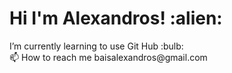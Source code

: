 <html>
<head>
</head>
<body>

<h1>Hi I'm Alexandros! :alien:</h1>
<p>I’m currently learning to use Git Hub :bulb:<br>
 📫 How to reach me baisalexandros@gmail.com</p>

</body>
</html>
